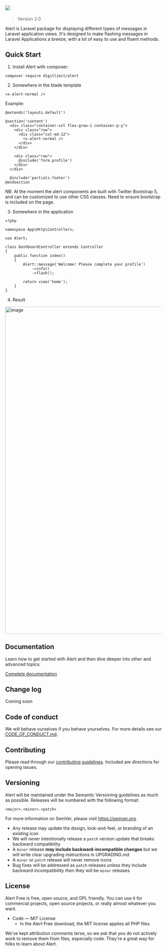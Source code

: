 <h1>
   <img src="https://github.com/digitlimit/alert/assets/2041419/131bac3e-5406-4939-be5d-439945ff6a28">
</h1>

> Version 2.0

Alert is Laravel package for displaying different types of messages in Laravel application views.
It's designed to make flashing messages in Laravel Applications a breeze, with a lot of easy to use and fluent methods.

## Quick Start

1. Install Alert with composer:

```
composer require digitlimit/alert
```

2. Somewhere in the blade template

```
<x-alert-normal />
```

Example:

```
@extends('layouts.default')

@section('content')
  <div class="container-xxl flex-grow-1 container-p-y">
    <div class="row">
      <div class="col-md-12">
        <x-alert-normal />
      </div>
    </div>

    <div class="row">
      @include('form.profile')
    </div>        
  </div>

  @include('partials.footer')
@endsection
```

NB: At the moment the alert components are built with Twitter Bootstrap 5, and can be customized to use other CSS classes.
Need to ensure bootstrap is included on the page.

3. Somewhere in the application

```
<?php

namespace App\Http\Controllers;

use Alert;

class DashboardController extends Controller
{
    public function index()
    {
        Alert::message('Welcome! Please complete your profile')
            ->info()
            ->flash();

        return view('home');
    }
}
```

4. Result

<img width="1052" alt="image" src="https://github.com/digitlimit/alert/assets/2041419/5cd28524-d78c-413a-a425-a92be1796e18">


## Documentation

Learn how to get started with Alert and then dive deeper into other and advanced topics:

[Complete documentation](https://github.com/digitlimit/alert/wiki)

## Change log

Coming soon

## Code of conduct

We will behave ourselves if you behave yourselves. For more details see our
[CODE_OF_CONDUCT.md](./CODE_OF_CONDUCT.md).

## Contributing

Please read through our [contributing guidelines](./CONTRIBUTING.md).  Included
are directions for opening issues.

## Versioning

Alert will be maintained under the Semantic Versioning guidelines as much as possible. Releases will be numbered
with the following format:

`<major>.<minor>.<patch>`

For more information on SemVer, please visit https://semver.org.

* Any release may update the design, look-and-feel, or branding of an existing
  icon
* We will never intentionally release a `patch` version update that breaks
  backward compatibility
* A `minor` release **may include backward-incompatible changes** but we will
  write clear upgrading instructions in UPGRADING.md
* A `minor` or `patch` release will never remove icons
* Bug fixes will be addressed as `patch` releases unless they include backward
  incompatibility then they will be `minor` releases

## License

Alert Free is free, open source, and GPL friendly. You can use it for
commercial projects, open source projects, or really almost whatever you want.

- Code — MIT License
  - In the Alert Free download, the MIT license applies all PHP files.

We've kept attribution comments terse, so we ask that you do not actively work
to remove them from files, especially code. They're a great way for folks to
learn about Alert.

